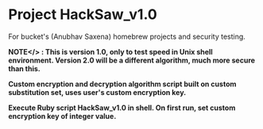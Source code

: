 # Project HackSaw_v1.0

For bucket's (Anubhav Saxena) homebrew projects and security testing.

<b>NOTE</> : This is version 1.0, only to test speed in Unix shell environment.
Version 2.0 will be a different algorithm, much more secure than this.

Custom encryption and decryption algorithm script built on custom substitution set, uses user's custom encryption key.

Execute Ruby script HackSaw_v1.0 in shell.
On first run, set custom encryption key of integer value.
